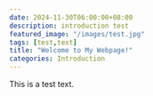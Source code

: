 ```yaml
---
date: 2024-11-30T06:00:00+08:00
description: introduction test
featured_image: "/images/test.jpg"
tags: [test,text]
title: "Welcome to My Webpage!"
categories: Introduction
---
```



This is a test text.